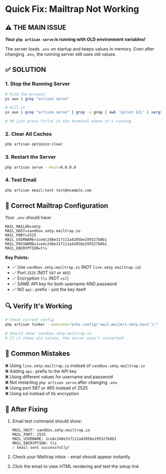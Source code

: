 # Quick Fix: Mailtrap Not Working

## ⚠️ THE MAIN ISSUE

**Your `php artisan serve` is running with OLD environment variables!**

The server loads `.env` on startup and keeps values in memory. Even after changing `.env`, the running server still uses old values.

## ✅ SOLUTION

### 1. Stop the Running Server
```bash
# Find the process
ps aux | grep "artisan serve"

# Kill it
ps aux | grep "artisan serve" | grep -v grep | awk '{print $2}' | xargs kill

# OR just press Ctrl+C in the terminal where it's running
```

### 2. Clear All Caches
```bash
php artisan optimize:clear
```

### 3. Restart the Server
```bash
php artisan serve --host=0.0.0.0
```

### 4. Test Email
```bash
php artisan email:test test@example.com
```

## 📧 Correct Mailtrap Configuration

Your `.env` should have:

```env
MAIL_MAILER=smtp
MAIL_HOST=sandbox.smtp.mailtrap.io
MAIL_PORT=2525
MAIL_USERNAME=1ce4c248e317111a4205be195527b0b1
MAIL_PASSWORD=1ce4c248e317111a4205be195527b0b1
MAIL_ENCRYPTION=tls
```

**Key Points:**
- ✅ Use `sandbox.smtp.mailtrap.io` (NOT `live.smtp.mailtrap.io`)
- ✅ Port `2525` (NOT `587` or `465`)
- ✅ Encryption `tls` (NOT `ssl`)
- ✅ SAME API key for both username AND password
- ✅ NO `api:` prefix - just the key itself

## 🔍 Verify It's Working

```bash
# Check current config
php artisan tinker --execute="echo config('mail.mailers.smtp.host');"

# Should show: sandbox.smtp.mailtrap.io
# If it shows old values, the server wasn't restarted!
```

## 📝 Common Mistakes

❌ Using `live.smtp.mailtrap.io` instead of `sandbox.smtp.mailtrap.io`  
❌ Adding `api:` prefix to the API key  
❌ Using different values for username and password  
❌ Not restarting `php artisan serve` after changing `.env`  
❌ Using port 587 or 465 instead of 2525  
❌ Using ssl instead of tls encryption

## 🎯 After Fixing

1. Email test command should show:
   ```
   MAIL_HOST: sandbox.smtp.mailtrap.io
   MAIL_PORT: 2525
   MAIL_USERNAME: 1ce4c248e317111a4205be195527b0b1
   MAIL_ENCRYPTION: tls
   ✓ Email sent successfully!
   ```

2. Check your Mailtrap inbox - email should appear instantly

3. Click the email to view HTML rendering and test the setup link
